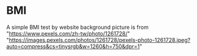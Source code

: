 # BMI
A simple BMI test by website
background picture is from 
"https://www.pexels.com/zh-tw/photo/1261728/"
"https://images.pexels.com/photos/1261728/pexels-photo-1261728.jpeg?auto=compress&cs=tinysrgb&w=1260&h=750&dpr=1"
